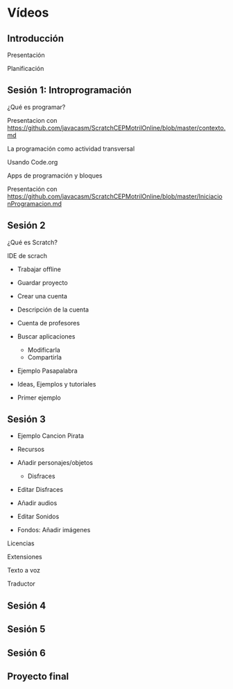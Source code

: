 # Vídeos

## Introducción

Presentación

Planificación

## Sesión 1: Introprogramación

¿Qué es programar?

Presentacion con https://github.com/javacasm/ScratchCEPMotrilOnline/blob/master/contexto.md 

La programación como actividad transversal


Usando Code.org

Apps de programación y bloques

Presentación con https://github.com/javacasm/ScratchCEPMotrilOnline/blob/master/IniciacionProgramacion.md

## Sesión 2

¿Qué es Scratch?

IDE de scrach

- Trabajar offline

- Guardar proyecto

- Crear una cuenta

- Descripción de la cuenta

- Cuenta de profesores

- Buscar aplicaciones

    - Modificarla
    - Compartirla

- Ejemplo Pasapalabra

- Ideas, Ejemplos y tutoriales  

- Primer ejemplo

## Sesión 3

- Ejemplo Cancion Pirata


- Recursos

* Añadir personajes/objetos
    * Disfraces
* Editar Disfraces
* Añadir audios
* Editar Sonidos

* Fondos: 
Añadir imágenes


Licencias

Extensiones

Texto a voz

Traductor

## Sesión 4


## Sesión 5


## Sesión 6


## Proyecto final